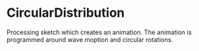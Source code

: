 # CircularDistribution

Processing sketch which creates an animation. The animation is programmed around wave moption and circular rotations. 
